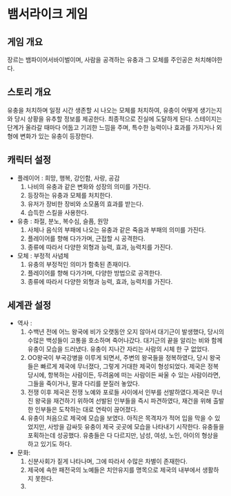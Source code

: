 # 뱀서라이크 게임
## 게임 개요
장르는 뱀파이어서바이벌이며, 사람을 공격하는 유충과 그 모체를 주인공은 처치해야한다.  
## 스토리 개요
유충을 처치하며 일정 시간 생존할 시 나오는 모체를 처치하여, 유충이 어떻게 생기는지와 당시 상황을 유추할 정보를 제공한다.
최종적으로 진실에 도달하게 된다.
스테이지는 단계가 올라갈 때마다 어둡고 기괴한 느낌을 주며, 특수한 능력이나 효과를 가지거나 외형에 변화가 있는 유충이 등장한다.  
## 캐릭터 설정
* 플레이어 : 희망, 행복, 강인함, 사랑, 공감
  1. 나비의 유충과 같은 변화와 성장의 의미를 가진다.
  2. 등장하는 유충과 모체를 처치한다.
  3. 유저가 장비한 장비와 소모품의 효과를 받는다.
  4. 습득한 스킬을 사용한다.
* 유충 : 좌절, 분노, 복수심, 슬픔, 원망
  1. 사체나 음식의 부패에 나오는 유충과 같은 죽음과 부패의 의미를 가진다.
  2. 플레이어를 향해 다가가며, 근접할 시 공격한다.
  3. 종류에 따라서 다양한 외형과 능력, 효과, 능력치를 가진다.
* 모체 : 부정적 사념체
  1. 유충의 부정적인 의미가 함축된 존재이다.
  2. 플레이어를 향해 다가가며, 다양한 방법으로 공격한다.
  3. 종류에 따라서 다양한 외형과 능력, 효과, 능력치를 가진다.  
## 세계관 설정
* 역사 : 
  1. 수백년 전에 어느 왕국에 비가 오랫동안 오지 않아서 대기근이 발생했다, 당시의 수많은 백성들이 고통을 호소하며 죽어나갔다. 대기근의 끝을 알리는 비와 함께 유충이 모습을 드러냈다. 유충이 지나간 자리는 사람의 시체 한 구 없었다.
  2. OO왕국이 부국강병을 이루게 되면서, 주변의 왕국들을 정복하였다, 당시 왕국들은 빠르게 제국에 무너졌다, 그렇게 거대한 제국이 형성되었다. 제국은 정복 당시에, 항복하는 사람이든, 두려움에 떠는 사람이든 싸울 수 있는 사람이라면, 그들을 죽이거나, 팔과 다리를 분질러 놓았다.
  3. 전쟁 이후 제국은 전쟁 노예와 포로들 사이에서 인부를 선발하였다.제국은 무너진 왕국을 재건하기 위하여 선발된 인부들을 즉시 파견하였다, 재건을 위해 출발한 인부들은 도착하는 대로 연락이 끊어졌다.
  4. 유충이 처음으로 제국에 모습을 보였다. 아직은 목격자가 적어 입을 막을 수 있었지만, 사방을 감싸듯 유충이 제국 곳곳에 모습을 나타내기 시작한다. 유충들을 포획하는데 성공했다. 유충들은 다 다르지만, 남성, 여성, 노인, 아이의 형상을 하고 있기도 하다.
* 문화:
  1. 신분사회가 짙게 나타나며, 그에 따라서 수많은 차별이 존재한다.
  2. 제국에 속한 패전국의 노예들은 치안유지를 명목으로 제국의 내부에서 생활하지 못한다.
  3. 